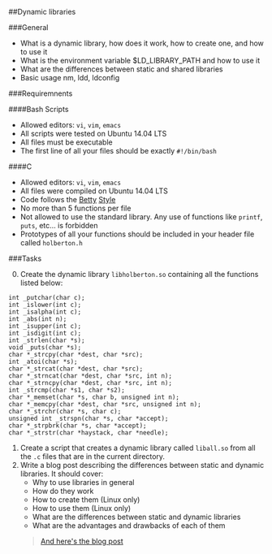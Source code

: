 ##Dynamic libraries


###General

- What is a dynamic library, how does it work, how to create one, and how to use it
- What is the environment variable $LD_LIBRARY_PATH and how to use it
- What are the differences between static and shared libraries
- Basic usage nm, ldd, ldconfig

###Requiremnents

####Bash Scripts
- Allowed editors: `vi`, `vim`, `emacs`
- All scripts were tested on Ubuntu 14.04 LTS
- All files must be executable
- The first line of all your files should be exactly `#!/bin/bash`

####C
- Allowed editors: `vi`, `vim`, `emacs`
- All files were compiled on Ubuntu 14.04 LTS
- Code follows the [Betty](https://github.com/holbertonschool/Betty/blob/master/betty-style.pl) [Style](https://github.com/holbertonschool/Betty/blob/master/betty-doc.pl)
- No more than 5 functions per file
- Not allowed to use the standard library. Any use of functions like `printf`, `puts`, etc… is forbidden
- Prototypes of all your functions should be included in your header file called `holberton.h`

###Tasks

0. Create the dynamic library `libholberton.so` containing all the functions listed below:
```
int _putchar(char c);
int _islower(int c);
int _isalpha(int c);
int _abs(int n);
int _isupper(int c);
int _isdigit(int c);
int _strlen(char *s);
void _puts(char *s);
char *_strcpy(char *dest, char *src);
int _atoi(char *s);
char *_strcat(char *dest, char *src);
char *_strncat(char *dest, char *src, int n);
char *_strncpy(char *dest, char *src, int n);
int _strcmp(char *s1, char *s2);
char *_memset(char *s, char b, unsigned int n);
char *_memcpy(char *dest, char *src, unsigned int n);
char *_strchr(char *s, char c);
unsigned int _strspn(char *s, char *accept);
char *_strpbrk(char *s, char *accept);
char *_strstr(char *haystack, char *needle);
```
1. Create a script that creates a dynamic library called `liball.so` from all the `.c` files that are in the current directory.
2. Write a blog post describing the differences between static and dynamic libraries. It should cover:
    - Why to use libraries in general
    - How do they work
    - How to create them (Linux only)
    - How to use them (Linux only)
    - What are the differences between static and dynamic libraries
    - What are the advantages and drawbacks of each of them
   > [And here's the blog post](https://medium.com/@arianabibiano/dynamic-v-static-libraries-e1a877818298)
